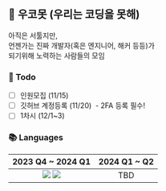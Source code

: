 ## 🔰 우코못 (우리는 코딩을 못해)

아직은 서툴지만,<br>
언젠가는 진짜 개발자(혹은 엔지니어, 해커 등등)가<br>
되기위해 노력하는 사람들의 모임

### 📝 Todo
- [ ] 인원모집 (11/15)
- [ ] 깃허브 계정등록 (11/20)&nbsp;&nbsp;-&nbsp;2FA 등록 필수!
- [ ] 1차시 (12/1~3)

### 📚 Languages
|2023 Q4 ~ 2024 Q1|2024 Q1 ~ Q2|
|-----|-----|
|<div align="center"><img src="https://img.shields.io/badge/C-00599C?style=for-the-badge&logo=c&logoColor=white&logoWidth=20">&nbsp;<img src="https://img.shields.io/badge/Python-14354C?style=for-the-badge&logo=python&logoColor=white&logoWidth=20"></div>|<div align="center">TBD</div>|
